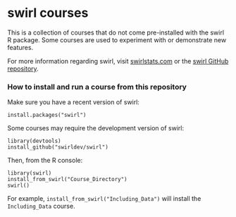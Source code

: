 swirl courses
=============

This is a collection of courses that do not come pre-installed with the swirl R package. Some courses are used to experiment with or demonstrate new features.

For more information regarding swirl, visit [swirlstats.com](http://swirlstats.com) or the [swirl GitHub repository](https://github.com/swirldev/swirl).

### How to install and run a course from this repository

Make sure you have a recent version of swirl:

```
install.packages("swirl")
```

Some courses may require the development version of swirl:

```
library(devtools)
install_github("swirldev/swirl")
```

Then, from the R console:

```
library(swirl)
install_from_swirl("Course_Directory")
swirl()
```

For example, `install_from_swirl("Including_Data")` will install the `Including_Data` course.
